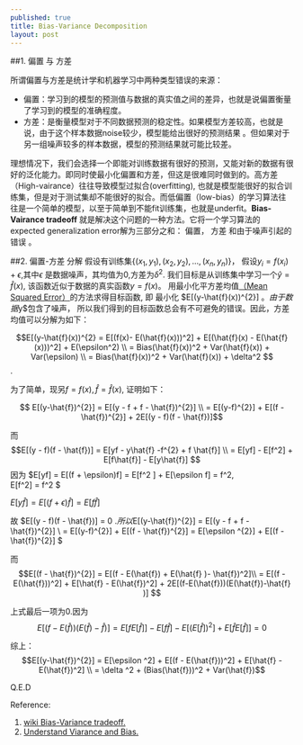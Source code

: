 ```yaml
---
published: true
title: Bias-Variance Decomposition
layout: post
---
```

<script type="text/x-mathjax-config">
MathJax.Hub.Config({
	  tex2jax: {inlineMath: [['$','$'], ['\\(','\\)']]}
});
</script>

<script type="text/javascript"
  src="http://cdn.mathjax.org/mathjax/latest/MathJax.js?config=TeX-AMS-MML_HTMLorMML">
</script>



##1. 偏置 与 方差

所谓偏置与方差是统计学和机器学习中两种类型错误的来源：
  

 - 偏置：学习到的模型的预测值与数据的真实值之间的差异，也就是说偏置衡量了学习到的模型的准确程度。
 - 方差：是衡量模型对于不同数据预测的稳定性。如果模型方差较高，也就是说，由于这个样本数据noise较少，模型能给出很好的预测结果 。但如果对于另一组噪声较多的样本数据，模型的预测结果就可能比较差。

理想情况下，我们会选择一个即能对训练数据有很好的预测，又能对新的数据有很好的泛化能力。即同时使最小化偏置和方差，但这是很难同时做到的。高方差（High-vairance）往往导致模型过拟合(overfitting), 也就是模型能很好的拟合训练集，但是对于测试集却不能很好的拟合。而低偏置（low-bias）的学习算法往往是一个简单的模型，以至于简单到不能fit训练集，也就是underfit。**Bias-Vairance tradeoff** 就是解决这个问题的一种方法。它将一个学习算法的expected generalization error解为三部分之和： 偏置， 方差 和由于噪声引起的错误 。

##2. 偏置-方差 分解
假设有训练集$\{(x_1, y_1), (x_2, y_2), ..., (x_n, y_n)\}$， 假设$y_i = f(x_i) + \epsilon$,其中$\epsilon$ 是数据噪声，其均值为0,方差为$\delta^{2}$. 我们目标是从训练集中学习一个$\hat{y} = \hat{f} (x)$, 该函数近似于数据的真实函数$y = f(x)$。
用最小化平方差均值[（Mean Squared  Error）](http://en.wikipedia.org/wiki/Mean_squared_error)的方法求得目标函数, 即 最小化  $E[(y-\hat{f}(x))^{2}] $。由于数据$y$包含了噪声， 所以我们得到的目标函数总会有不可避免的错误。因此，方差均值可以分解为如下： 



$$E[(y-\hat{f}(x))^{2}  = E[(f(x)- E(\hat{f}(x)))^2] + E[(\hat{f}(x) - E(\hat{f}
(x)))^2] + E(\epsilon^2)   \\ 
 = Bias(\hat{f}(x))^2 + Var(\hat{f}(x)) + Var(\epsilon) \\ = Bias(\hat{f}(x))^2 + Var(\hat{f}(x)) + \delta^2   $$ .

为了简单，现另$f = f(x), { }\hat{f} = \hat{f}(x)$, 证明如下：

$$ E[(y-\hat{f})^{2}] = E[(y - f + f - \hat{f})^{2}] \\ = E[(y-f)^{2}] + E[(f - \hat{f})^{2}] + 2E[(y - f)(f - \hat{f})]$$ 

而 $$E[(y - f)(f - \hat{f})] =  E[yf - y\hat{f} -f^{2} + f \hat{f}] \\ = E[yf] - E[f^2] + E[f\hat{f}] - E[y\hat{f}] 
$$ 因为 $E[yf] = E[(f + \epsilon)f] = E[f^2 ] + E[\epsilon f] = f^2,  
E[f^2] = f^2 $

$E[y\hat{f}] = E[(f + \epsilon)\hat{f}] = E[f\hat{f}]$

故 $E[(y - f)(f - \hat{f})] = 0 $. 所以$E[(y-\hat{f})^{2}] = E[(y - f + f - \hat{f})^{2}] \\ = E[(y-f)^{2}] + E[(f - \hat{f})^{2}] = E[\epsilon ^{2}] + E[(f - \hat{f})^{2}] $ 

而
$$E[(f - \hat{f})^{2}]  = E[(f - E(\hat{f}) + E(\hat{f} )- \hat{f})^2]\\
= E[(f - E(\hat{f}))^2] + E[\hat{f} - E(\hat{f})^2] + 2E[(f-E(\hat{f}))(E(\hat{f})-\hat{f}  )] $$

上式最后一项为0.因为$$E[(f-E(\hat{f}))(E(\hat{f})-\hat{f}  )]   =  E[fE[\hat{f}]] - E[f\hat{f}]  - E[(E[\hat{f}])^2] + E[\hat{f}E[\hat{f}]] = 0$$

综上：$$E[(y-\hat{f})^{2}] = E[\epsilon ^2] + E[(f - E(\hat{f}))^2] + E[\hat{f} - E(\hat{f})^2] \\ = \delta ^2 + (Bias(\hat{f}))^2  + Var(\hat{f})$$


Q.E.D

Reference: 

1. [wiki Bias-Variance tradeoff.](http://en.wikipedia.org/wiki/Bias%E2%80%93variance_tradeoff)
2. [Understand Viarance and Bias.](http://scott.fortmann-roe.com/docs/BiasVariance.html)
